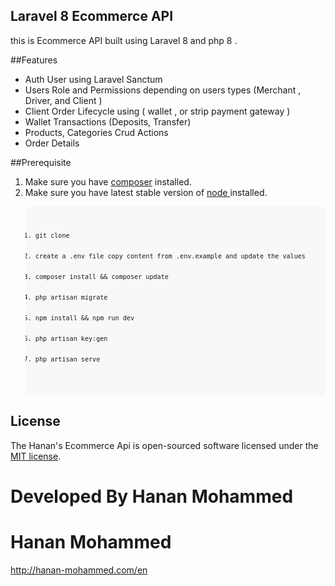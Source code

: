 
## Laravel 8 Ecommerce API

this is Ecommerce API built using Laravel 8 and php 8 .


##Features
<ul>
<li>Auth User using Laravel Sanctum</li>
<li>Users Role and Permissions depending on users types  (Merchant , Driver, and Client ) </li>
<li> Client Order Lifecycle using ( wallet , or strip payment gateway )</li>
<li>Wallet Transactions (Deposits, Transfer) </li>
<li>Products, Categories Crud Actions </li>
<li>Order Details </li>
</ul>

##Prerequisite
<ol>
<li>Make sure you have <a href="https://getcomposer.org/download/">composer</a>  installed.</li>
<li>Make sure you have latest stable version of <a href="https://nodejs.org/en/download/"> node </a> installed.</li>
</ol>
<ol>
    <pre style=" padding: 16px;overflow: auto;font-size: 85%;background-color: #f6f8fa ;border-radius: 6px;">
        <code>
            <li>git clone</li>
            <li>create a .env file copy content from .env.example and update the values</li>
            <li>composer install && composer update</li>
            <li>php artisan migrate</li>
            <li>npm install && npm run dev</li>
            <li>php artisan key:gen</li>
            <li>php artisan serve</li>
        </code>
    </pre>
</ol>



## License

The Hanan's  Ecommerce Api  is open-sourced software licensed under the [MIT license](https://opensource.org/licenses/MIT).
# Developed By Hanan Mohammed
# Hanan Mohammed  
http://hanan-mohammed.com/en
